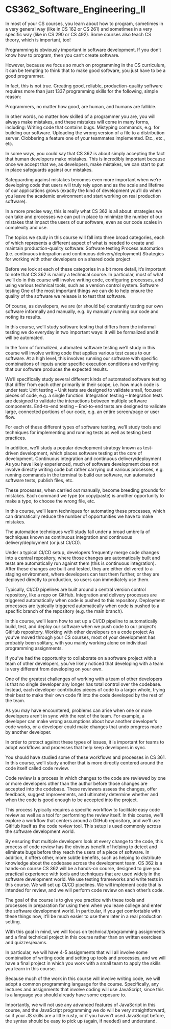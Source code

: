 # CS362_Software_Engineering_II
In most of your CS courses, you learn about how to program, sometimes in a very general way (like in CS 162 or CS 261) and sometimes in a very specific way (like in CS 290 or CS 492).
Some courses also teach CS theory, which is important, too!


Programming is obviously important in software development.  If you don’t know how to program, then you can’t create software.


However, because we focus so much on programming in the CS curriculum, it can be tempting to think that to make good software, you just have to be a good programmer.


In fact, this is not true.  Creating good, reliable, production-quality software requires more than just 1337 programming skills for the following, simple reason:

Programmers, no matter how good, are human, and humans are fallible.


In other words, no matter how skilled of a programmer you are, you will always make mistakes, and these mistakes will come in many forms, including:
Writing code that contains bugs.
Mistyping commands, e.g. for building our software.
Uploading the wrong version of a file to a distribution server.
Clobbering a feature one of your teammates implemented.
Etc., etc., etc.


In some ways, you could say that CS 362 is about simply accepting the fact that human developers make mistakes.  This is incredibly important because once we accept that we, as developers, make mistakes, we can start to put in place safeguards against our mistakes.


Safeguarding against mistakes becomes even more important when we’re developing code that users will truly rely upon and as the scale and lifetime of our applications grows (exactly the kind of development you’ll do when you leave the academic environment and start working on real production software).


In a more precise way, this is really what CS 362 is all about: strategies we can take and processes we can put in place to minimize the number of our mistakes that impact the users of our software, even as our code scales in complexity and use.


The topics we study in this course will fall into three broad categories, each of which represents a different aspect of what is needed to create and maintain production-quality software:
Software testing
Process automation (i.e. continuous integration and continuous delivery/deployment)
Strategies for working with other developers on a shared code project


Before we look at each of these categories in a bit more detail, it’s important to note that CS 362 is mainly a technical course.  In particular, most of what we’ll do in this course will involve writing code, configuring processes, and using various technical tools, such as a version control system.
Software testing
One of the most important things we can do to help ensure the quality of the software we release is to test that software.


Of course, as developers, we are (or should be) constantly testing our own software informally and manually, e.g. by manually running our code and noting its results.


In this course, we’ll study software testing that differs from the informal testing we do everyday in two important ways: it will be formalized and it will be automated.


In the form of formalized, automated software testing we’ll study in this course will involve writing code that applies various test cases to our software.  At a high level, this involves running our software with specific combinations of inputs under specific execution conditions and verifying that our software produces the expected results.


We’ll specifically study several different kinds of automated software testing that differ from each other primarily in their scope, i.e. how much code is under test:
Unit testing – Unit tests are designed to validate small, focused pieces of code, e.g. a single function.
Integration testing – Integration tests are designed to validate the interactions between multiple software components.
End-to-end testing – End-to-end tests are designed to validate large, connected portions of our code, e.g. an entire screen/page or user flow.


For each of these different types of software testing, we’ll study tools and techniques for implementing and running tests as well as testing best practices.


In addition, we’ll study a popular development strategy known as test-driven development, which places software testing at the core of development.
Continuous integration and continuous delivery/deployment
As you have likely experienced, much of software development does not involve directly writing code but rather carrying out various processes, e.g. running commands in the terminal to build our software, run automated software tests, publish files, etc.


These processes, when carried out manually, become breeding grounds for mistakes.  Each command we type (or copy/paste) is another opportunity to make a typo, to choose the wrong file, etc.


In this course, we’ll learn techniques for automating these processes, which can dramatically reduce the number of opportunities we have to make mistakes.


The automation techniques we’ll study fall under a broad umbrella of techniques known as continuous integration and continuous delivery/deployment (or just CI/CD).


Under a typical CI/CD setup, developers frequently merge code changes into a central repository, where those changes are automatically built and tests are automatically run against them (this is continuous integration).  After these changes are built and tested, they are either delivered to a staging environment, where developers can test them further, or they are deployed directly to production, so users can immediately use them.


Typically, CI/CD pipelines are built around a central version control repository, like a repo on GitHub.  Integration and delivery processes are triggered automatically when code is pushed to this repository.  Deployment processes are typically triggered automatically when code is pushed to a specific branch of the repository (e.g. the main branch).


In this course, we’ll learn how to set up a CI/CD pipeline to automatically build, test, and deploy our software when we push code to our project’s GitHub repository.
Working with other developers on a code project
As you’ve moved through your CS courses, most of your development has probably been solitary, with you mainly working alone on individual programming assignments.


If you’ve had the opportunity to collaborate on a software project with a team of other developers, you’ve likely noticed that developing with a team is very different from developing on your own.


One of the greatest challenges of working with a team of other developers is that no single developer any longer has total control over the codebase.  Instead, each developer contributes pieces of code to a larger whole, trying their best to make their own code fit into the code developed by the rest of the team.


As you may have encountered, problems can arise when one or more developers aren’t in sync with the rest of the team.  For example, a developer can make wrong assumptions about how another developer’s code works, or a developer could make changes that undo progress made by another developer.


In order to protect against these types of issues, it is important for teams to adopt workflows and processes that help keep developers in sync.


You should have studied some of these workflows and processes in CS 361.  In this course, we’ll study another that is more directly centered around the code itself called code review.


Code review is a process in which changes to the code are reviewed by one or more developers other than the author before those changes are accepted into the codebase.  These reviewers assess the changes, offer feedback, suggest improvements, and ultimately determine whether and when the code is good enough to be accepted into the project.


This process typically requires a specific workflow to facilitate easy code review as well as a tool for performing the review itself.  In this course, we’ll explore a workflow that centers around a GitHub repository, and we’ll use GitHub itself as the code review tool.  This setup is used commonly across the software development world.


By ensuring that multiple developers look at every change to the code, this process of code review has the obvious benefit of helping to detect and eliminate bugs before they reach the users of a piece of software.  In addition, it offers other, more subtle benefits, such as helping to distribute knowledge about the codebase across the development team.
CS 362 is a hands-on course
CS 362 will be a hands-on course, designed to give you practical experience with tools and techniques that are used widely in the software development world.  We use testing frameworks and write tests in this course.  We will set up CI/CD pipelines.  We will implement code that is intended for review, and we will perform code review on each other’s code.


The goal of the course is to give you practice with these tools and processes in preparation for using them when you leave college and enter the software development world.  In particular, if you get comfortable with these things now, it’ll be much easier to use them later in a real production setting.


With this goal in mind, we will focus on technical/programming assignments and a final technical project in this course rather than on written exercises and quizzes/exams.


In particular, we will have 4-5 assignments that will all involve some combination of writing code and setting up tools and processes, and we will have a final project in which you work with a small team to apply the skills you learn in this course.


Because much of the work in this course will involve writing code, we will adopt a common programming language for the course.  Specifically, any lectures and assignments that involve coding will use JavaScript, since this is a language you should already have some exposure to.


Importantly, we will not use any advanced features of JavaScript in this course, and the JavaScript programming we do will be very straightforward, so if your JS skills are a little rusty, or if you haven’t used JavaScript before, the syntax should be easy to pick up (again, if needed) and understand.
